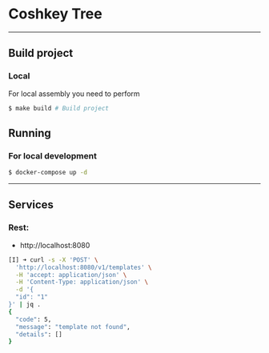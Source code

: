 # Coshkey Tree

---

## Build project

### Local

For local assembly you need to perform

```sh
$ make build # Build project
```
## Running

### For local development

```zsh
$ docker-compose up -d
```

---

## Services

### Rest:

- http://localhost:8080

```sh
[I] ➜ curl -s -X 'POST' \
  'http://localhost:8080/v1/templates' \
  -H 'accept: application/json' \
  -H 'Content-Type: application/json' \
  -d '{
  "id": "1"
}' | jq .
{
  "code": 5,
  "message": "template not found",
  "details": []
}
```